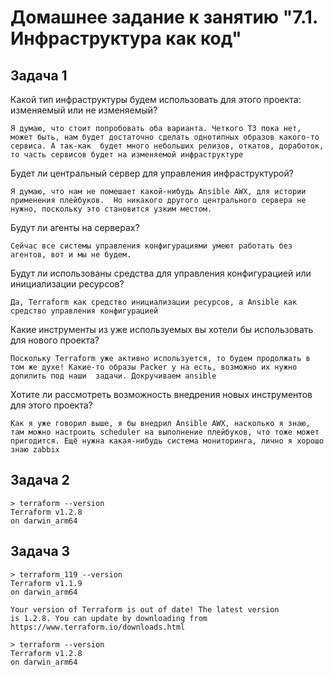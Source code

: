 # Домашнее задание к занятию "7.1. Инфраструктура как код"

## Задача 1

Какой тип инфраструктуры будем использовать для этого проекта: изменяемый или не изменяемый?

`Я думаю, что стоит попробовать оба варианта. Четкого ТЗ пока нет, может быть, нам будет достаточно сделать однотипных образов какого-то сервиса. А так-как 
будет много небольших релизов, откатов, доработок, то часть сервисов будет на изменяемой инфраструктуре`

Будет ли центральный сервер для управления инфраструктурой?

`Я думаю, что нам не помешает какой-нибудь Ansible AWX, для истории применения плейбуков.  Но никакого другого центрального сервера не нужно, поскольку это становится узким местом.`

Будут ли агенты на серверах?

`Сейчас все системы управления конфигурациями умеют работать без агентов, вот и мы не будем.`

Будут ли использованы средства для управления конфигурацией или инициализации ресурсов?

`Да, Terraform как средство инициализации ресурсов, а Ansible как средство управления конфигурацией`

Какие инструменты из уже используемых вы хотели бы использовать для нового проекта?

`Поскольку Terraform уже активно используется, то будем продолжать в том же духе! Какие-то образы Packer у на есть, возможно их нужно допилить под наши 
задачи. Докручиваем ansible`

Хотите ли рассмотреть возможность внедрения новых инструментов для этого проекта?

`Как я уже говорил выше, я бы внедрил Ansible AWX, насколько я знаю, там можно настроить scheduler на выполнение плейбуков, что тоже может пригодится. Ещё
нужна какая-нибудь система мониторинга, лично я хорошо знаю zabbix`

## Задача 2

```
> terraform --version
Terraform v1.2.8
on darwin_arm64
```
## Задача 3

```
> terraform_119 --version
Terraform v1.1.9
on darwin_arm64

Your version of Terraform is out of date! The latest version
is 1.2.8. You can update by downloading from https://www.terraform.io/downloads.html

> terraform --version
Terraform v1.2.8
on darwin_arm64
```

